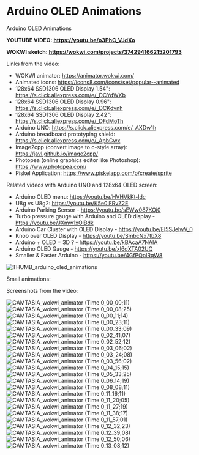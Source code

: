 # Arduino OLED Animations
Arduino OLED Animations


**YOUTUBE VIDEO: https://youtu.be/o3PhC_VJdXo**

**WOKWI sketch: https://wokwi.com/projects/374294166215201793**

Links from the video:
- WOKWI animator: https://animator.wokwi.com/
- Animated icons: https://icons8.com/icons/set/popular--animated
- 128x64 SSD1306 OLED Display 1.54": https://s.click.aliexpress.com/e/_DCYdWXb 
- 128x64 SSD1306 OLED Display 0.96": https://s.click.aliexpress.com/e/_DCKdvnh
- 128x64 SSD1306 OLED Display 2.42": https://s.click.aliexpress.com/e/_DFdMoTh
- Arduino UNO: https://s.click.aliexpress.com/e/_AXDw1h
- Arduino breadboard prototyping shield: https://s.click.aliexpress.com/e/_ApbCwx
- Image2cpp (convert image to c-style array): https://javl.github.io/image2cpp/
- Photopea (online graphics editor like Photoshop): https://www.photopea.com/
- Piskel Application: https://www.piskelapp.com/p/create/sprite


Related videos with Arduino UNO and 128x64 OLED screen:
- Arduino OLED menu: https://youtu.be/HVHVkKt-ldc
- U8g vs U8g2: https://youtu.be/K5e0lFRvZ2E
- Arduino Parking Sensor - https://youtu.be/sEWw087KOj0
- Turbo pressure gauge with Arduino and OLED display - https://youtu.be/JXmw1xOlBdk
- Arduino Car Cluster with OLED Display - https://youtu.be/El5SJelwV_0
- Knob over OLED Display - https://youtu.be/SmbcNx7tbX8
- Arduino + OLED = 3D ? - https://youtu.be/kBAcaA7NAlA
- Arduino OLED Gauge - https://youtu.be/xI6dXTA02UQ
- Smaller & Faster Arduino - https://youtu.be/4GfPQoIRqW8


![THUMB_arduino_oled_animations](https://github.com/upiir/arduino_oled_animations/assets/117754156/45162598-70ff-487a-802a-6bdef5332a69)


Small animations:




Screenshots from the video:

![CAMTASIA_wokwi_animator (Time 0_00_00;11)](https://github.com/upiir/arduino_oled_animations/assets/117754156/a75c44be-0329-49be-b16c-7c09aa7ddbdf)
![CAMTASIA_wokwi_animator (Time 0_00_08;25)](https://github.com/upiir/arduino_oled_animations/assets/117754156/f2f17414-1fca-4ce9-b522-967e4843de66)
![CAMTASIA_wokwi_animator (Time 0_00_11;14)](https://github.com/upiir/arduino_oled_animations/assets/117754156/853be5c2-43e4-4561-b238-37b83e14731d)
![CAMTASIA_wokwi_animator (Time 0_00_23;11)](https://github.com/upiir/arduino_oled_animations/assets/117754156/5a91261b-87ac-4b63-8bcd-9c5787909fc1)
![CAMTASIA_wokwi_animator (Time 0_00_33;09)](https://github.com/upiir/arduino_oled_animations/assets/117754156/8b670608-8e6f-4a7e-89fa-621c9d6208e3)
![CAMTASIA_wokwi_animator (Time 0_02_41;07)](https://github.com/upiir/arduino_oled_animations/assets/117754156/87844129-e2f2-4925-b527-24af779090e4)
![CAMTASIA_wokwi_animator (Time 0_02_52;12)](https://github.com/upiir/arduino_oled_animations/assets/117754156/6730045d-1420-4938-b684-79190c1c2e6b)
![CAMTASIA_wokwi_animator (Time 0_03_06;02)](https://github.com/upiir/arduino_oled_animations/assets/117754156/3b56214d-d775-4d92-8c60-1b6d66e28483)
![CAMTASIA_wokwi_animator (Time 0_03_24;08)](https://github.com/upiir/arduino_oled_animations/assets/117754156/55d6eb17-c510-4deb-bb60-d41518a24856)
![CAMTASIA_wokwi_animator (Time 0_03_56;02)](https://github.com/upiir/arduino_oled_animations/assets/117754156/2c92066e-955a-4940-9c1e-a5b9d635e3a9)
![CAMTASIA_wokwi_animator (Time 0_04_15;15)](https://github.com/upiir/arduino_oled_animations/assets/117754156/2836dd13-d80d-4827-8447-5bfa254e590f)
![CAMTASIA_wokwi_animator (Time 0_05_33;25)](https://github.com/upiir/arduino_oled_animations/assets/117754156/def911ea-a703-4df8-ab6f-d39d20207a92)
![CAMTASIA_wokwi_animator (Time 0_06_14;19)](https://github.com/upiir/arduino_oled_animations/assets/117754156/419f62ed-1be7-456a-8bce-8959ad4d9bb6)
![CAMTASIA_wokwi_animator (Time 0_08_08;11)](https://github.com/upiir/arduino_oled_animations/assets/117754156/748423b2-0056-4dad-8e86-9ab24c21ff03)
![CAMTASIA_wokwi_animator (Time 0_11_16;11)](https://github.com/upiir/arduino_oled_animations/assets/117754156/85c9e0d4-ea23-42d6-b741-c864fa2984d1)
![CAMTASIA_wokwi_animator (Time 0_11_20;05)](https://github.com/upiir/arduino_oled_animations/assets/117754156/f42612a8-cb8d-402a-9bd6-9cedb098d83b)
![CAMTASIA_wokwi_animator (Time 0_11_27;19)](https://github.com/upiir/arduino_oled_animations/assets/117754156/29d04bf1-31d9-49b3-b86d-fff3c23db278)
![CAMTASIA_wokwi_animator (Time 0_11_38;17)](https://github.com/upiir/arduino_oled_animations/assets/117754156/7e06b4d1-7e19-4d70-ba10-06be6691f013)
![CAMTASIA_wokwi_animator (Time 0_11_57;01)](https://github.com/upiir/arduino_oled_animations/assets/117754156/b142cf3f-d325-4ba1-bb06-b761d2934894)
![CAMTASIA_wokwi_animator (Time 0_12_32;23)](https://github.com/upiir/arduino_oled_animations/assets/117754156/529b958d-960c-4242-81de-ab41dbf7891a)
![CAMTASIA_wokwi_animator (Time 0_12_39;08)](https://github.com/upiir/arduino_oled_animations/assets/117754156/13c874e6-492f-4234-9c09-86f6fc262aef)
![CAMTASIA_wokwi_animator (Time 0_12_50;06)](https://github.com/upiir/arduino_oled_animations/assets/117754156/802c1e16-ef35-4358-9f26-a0e7640e72fa)
![CAMTASIA_wokwi_animator (Time 0_13_08;12)](https://github.com/upiir/arduino_oled_animations/assets/117754156/987ac4b0-08a6-476d-a94c-94e939f3c7e5)



